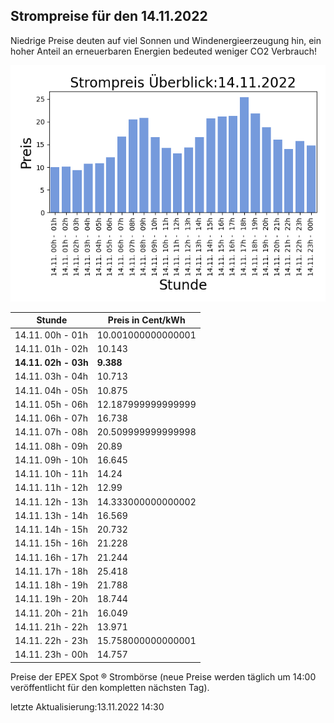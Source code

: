 
## Strompreise für den 14.11.2022

Niedrige Preise deuten auf viel Sonnen und Windenergieerzeugung hin, ein hoher Anteil an erneuerbaren Energien bedeuted weniger CO2 Verbrauch!

![Strompreis übersicht](imgs/strompreis_uebersicht.png)

| Stunde | Preis in Cent/kWh |
|---|---|
| 14.11. 00h -  01h | 10.001000000000001 | 
| 14.11. 01h -  02h | 10.143 | 
| **14.11. 02h -  03h** | **9.388** | 
| 14.11. 03h -  04h | 10.713 | 
| 14.11. 04h -  05h | 10.875 | 
| 14.11. 05h -  06h | 12.187999999999999 | 
| 14.11. 06h -  07h | 16.738 | 
| 14.11. 07h -  08h | 20.509999999999998 | 
| 14.11. 08h -  09h | 20.89 | 
| 14.11. 09h -  10h | 16.645 | 
| 14.11. 10h -  11h | 14.24 | 
| 14.11. 11h -  12h | 12.99 | 
| 14.11. 12h -  13h | 14.333000000000002 | 
| 14.11. 13h -  14h | 16.569 | 
| 14.11. 14h -  15h | 20.732 | 
| 14.11. 15h -  16h | 21.228 | 
| 14.11. 16h -  17h | 21.244 | 
| 14.11. 17h -  18h | 25.418 | 
| 14.11. 18h -  19h | 21.788 | 
| 14.11. 19h -  20h | 18.744 | 
| 14.11. 20h -  21h | 16.049 | 
| 14.11. 21h -  22h | 13.971 | 
| 14.11. 22h -  23h | 15.758000000000001 | 
| 14.11. 23h -  00h | 14.757 | 

Preise der EPEX Spot ® Strombörse (neue Preise werden täglich um 14:00 veröffentlicht für den kompletten nächsten Tag).

letzte Aktualisierung:13.11.2022 14:30